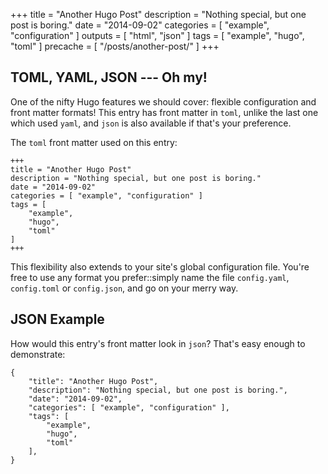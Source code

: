+++
title = "Another Hugo Post"
description = "Nothing special, but one post is boring."
date = "2014-09-02"
categories = [ "example", "configuration" ]
outputs = [
  "html",
  "json"
]
tags = [
    "example",
    "hugo",
    "toml"
]
precache = [
  "/posts/another-post/"
]
+++

TOML, YAML, JSON --- Oh my!
-------------------------

One of the nifty Hugo features we should cover: flexible configuration and front matter formats! This entry has front
matter in `toml`, unlike the last one which used `yaml`, and `json` is also available if that's your preference.

<!--more-->

The `toml` front matter used on this entry:

```
+++
title = "Another Hugo Post"
description = "Nothing special, but one post is boring."
date = "2014-09-02"
categories = [ "example", "configuration" ]
tags = [
    "example",
    "hugo",
    "toml"
]
+++
```

This flexibility also extends to your site's global configuration file. You're free to use any format you prefer::simply
name the file `config.yaml`, `config.toml` or `config.json`, and go on your merry way.

JSON Example
------------

How would this entry's front matter look in `json`? That's easy enough to demonstrate:

```
{
    "title": "Another Hugo Post",
    "description": "Nothing special, but one post is boring.",
    "date": "2014-09-02",
    "categories": [ "example", "configuration" ],
    "tags": [
        "example",
        "hugo",
        "toml"
    ],
}
```
